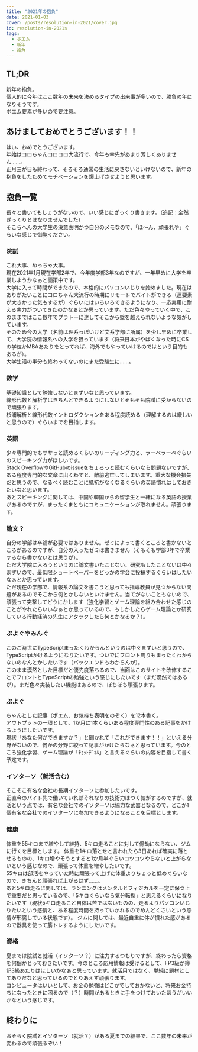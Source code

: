 ```yaml
---
title: "2021年の抱負"
date: 2021-01-03
cover: /posts/resolution-in-2021/cover.jpg
id: resolution-in-2021s
tags:
  - ポエム
  - 新年
  - 抱負
---
```


## TL;DR
新年の抱負。  
個人的に今年はここ数年の未来を決めるタイプの出来事が多いので、勝負の年になりそうです。  
ポエム要素が多いので要注意。
<!--more-->

## あけましておめでとうございます！！
はい、おめでとうございます。  
年始はコロちゃんコロコロ大流行で、今年も幸先があまり芳しくありません……。  
正月三が日も終わって、そろそろ通常の生活に戻さないといけないので、新年の抱負をしたためてモチベーションを爆上げさせようと思います。

## 抱負一覧
長々と書いてもしょうがないので、いい感じにざっくり書きます。（追記：全然ざっくりとはなりませんでした）  
そこらへんの大学生の決意表明かつ自分のメモなので、「ほ～ん、頑張れや」ぐらいな感じで御覧ください。  


### 院試
これ大事、めっちゃ大事。  
現在2021年1月現在学部2年で、今年度学部3年なのですが、一年早めに大学を卒業しようかなぁと画策中です。  
大学に入って時間ができたので、本格的にパソコンいじりを始めました。現在はありがたいことにコロちゃん大流行の時期にリモートでバイトができる（運要素が大きかった気もするが）ぐらいにはいろいろできるようになり、一応実用に耐える実力がついてきたのかなぁとか思っています。ただ色々やっていく中で、このままではここ数年でプラトーに達してそこから壁を越えられないような気がしています。  
そのため今の大学（名前は理系っぽいけど文系学部に所属）を少し早めに卒業して、大学院の情報系への入学を狙っています（将来日本がやばくなった時にCSの学位かMBAあたりをとってれば、海外でもやっていけるのではという目的もあるが）。  
大学生活の半分も終わってないのにまた受験生に……。

### 数学
基礎知識として勉強しないとまずいなと思っています。  
線形代数と解析学はきちんとできるようにしないとそもそも院試に受からないので頑張ります。  
杉浦解析と線形代数イントロダクションをある程度読める（理解するのは厳しいと思うので）ぐらいまでを目指します。

### 英語
少々専門的でもササっと読めるくらいのリーディング力と、ラーペラーペぐらいのスピーキング力がほしいです。  
Stack OverflowやGitHubのissueをちょろっと読むくらいなら問題ないですが、ある程度専門的な文章に出くわすと、敵前逃亡してしまいます。重大な機会損失だと思うので、なるべく読むことに抵抗がなくなるぐらいの英語慣れはしておきたいなと思います。  
あとスピーキングに関しては、中国や韓国からの留学生と一緒になる英語の授業があるのですが、まったくまともにコミュニケーションが取れません。頑張ります。

### 論文？
自分の学部は卒論が必要ではありません。ゼミによって書くところと書かないところがあるのですが、自分の入ったゼミは書きません（そもそも学部3年で卒業するなら書かないとは思うが）。  
ただ大学院に入ろうというのに論文書いたことない、研究もしたことないは中々まずいので、最低限ショートペーパーをどっかの学会に投稿するぐらいはしたいなぁとか思っています。  
ただ現在の学部で、情報系の論文を書こうと思っても指導教員が見つからない問題があるのでそこから何とかしないといけません。当てがないこともないので、頑張って突撃してどうにかします（強化学習とゲーム理論を組み合わせた感じのことがやれたらいいなぁとか思っているので、もしかしたらゲーム理論とか研究している行動経済の先生にアタックしたら何とかなるか？）。  

### ぶよぐやみんぐ
このご時世にTypeScriptまったくわからんというのは中々まずいと思うので、TypeScriptかけるようになりたいです。ついでにフロント周りもまったくわからないのなんとかしたいです（バックエンドもわからんが）。  
このまま漠然とした目標だと優先度落ちるので、当面はこのサイトを改修することでフロントとTypeScriptの勉強という感じにしたいです（まだ漠然ではあるが）。まだ色々実装したい機能はあるので、ぼちぼち頑張ります。

### ぶよぐ
ちゃんとした記事（ポエム、お気持ち表明をのぞく）を12本書く。  
アウトプットの一環として、1か月に1本くらいある程度専門性のある記事をかけるようにしたいです。  
現状「あなた何ができますか？」と聞かれて「これができます！！」といえる分野がないので、何かの分野に絞って記事がかけたらなぁと思っています。今のところ強化学習、ゲーム理論が「ﾁｮｯﾄﾃﾞｷﾙ」と言えるぐらいの内容を目指して書く予定です。

### イソターソ（就活含む）
そこそこ有名な会社の長期イソターソに参加したいです。  
正直今のバイト先で働いていればそれなりの技術力はつく気がするのですが、就活という点では、有名な会社でのイソターソは協力な武器となるので、どこか1個有名な会社でのイソターソに参加できるようになることを目標とします。  

### 健康
体重を55キロまで増やして維持、5キロ走ることに対して億劫にならない、ジムに行くを目標とします。
体重を1キロ落とせと言われたら3日あれば確実に落とせるものの、1キロ増やそうとすると1か月半ぐらいコツコツやらないと上がらないという感じなので、頑張って体重を増やしたいです。  
55キロは部活をやっていた時に頑張って上げた体重よりちょっと低めぐらいなので、きちんと頑張れば上がるはず……。  
あと5キロ走るに関しては、ランニングはメンタルとフィジカルを一定に保つ上で重要だと思っているので、「5キロぐらいなら気分転換」と思えるぐらいになりたいです（現状5キロ走ること自体は苦ではないものの、走るよりパソコンいじりたいという感情と、ある程度時間を持っていかれるのでめんどくさいという感情が邪魔している状態です）。
ジムに関しては、最近自重に体が慣れた感があるので器具を使って筋トレするようにしたいです。

### 資格
夏までは院試と就活（イソターソ？）に注力するつもりですが、終わったら資格を何個かとっておきたいです。今のところ応用情報は受けるとして、FP3級か簿記3級あたりはほしいかなぁと思っています。就活用ではなく、単純に題材としてありだなと思っているのでとりあえず頑張ります。  
コンピュータはいいとして、お金の勉強はどこかでしておかないと、将来お金持ちになったときに困るので（？）時間があるときに手をつけておいたほうがいいかなという感じです。

## 終わりに
おそらく院試とイソターソ（就活？）がある夏までの結果で、ここ数年の未来が変わるので頑張るぞい！


